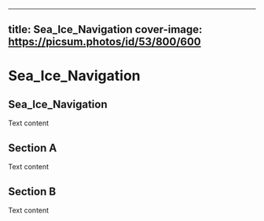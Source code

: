 
---
title: Sea_Ice_Navigation
cover-image: https://picsum.photos/id/53/800/600
---

# Sea_Ice_Navigation <!--{ as="video" mode="hero" src="https://dlmultimedia.esa.int/download/public/videos/2023/06/010/2306_010_AR_EN.mp4" }-->

## Sea_Ice_Navigation

Text content

## Section A
Text content

## Section B
Text content
        